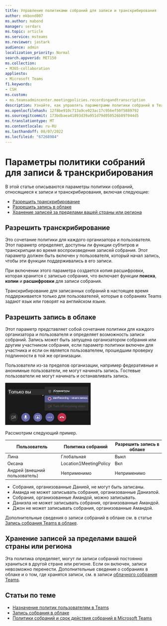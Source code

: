 ```yaml
---
title: Управление политиками собраний для записи и транскрибирования
author: mkbond007
ms.author: mabond
manager: serdars
ms.topic: article
ms.service: msteams
ms.reviewer: jastark
audience: admin
localization_priority: Normal
search.appverid: MET150
ms.collection:
- M365-collaboration
appliesto:
- Microsoft Teams
f1.keywords:
- CSH
ms.custom:
- ms.teamsadmincenter.meetingpolicies.recordingandtranscription
description: Узнайте, как управлять параметрами политики собраний в Teams для записи и транскрибирования.
ms.openlocfilehash: 12f8be910c713a9ce023ac17c956ef50f5889792
ms.sourcegitcommit: 173bdbaea41893d39a951d79d050526b897044d5
ms.translationtype: MT
ms.contentlocale: ru-RU
ms.lasthandoff: 08/07/2022
ms.locfileid: "67268984"
---
```

# <a name="meeting-policy-settings-for-recording--transcription"></a>Параметры политики собраний для записи & транскрибирования

В этой статье описываются параметры политики собраний, относящиеся к записи и транскрибирования, включая следующие:

- [Разрешить транскрибирование](#allow-transcription)
- [Разрешить запись в облаке](#allow-cloud-recording)
- [Хранение записей за пределами вашей страны или региона](#store-recordings-outside-of-your-country-or-region)

## <a name="allow-transcription"></a>Разрешить транскрибирование

Это сочетание политики для каждого организатора и пользователя. Этот параметр определяет, доступны ли функции субтитров и транскрипции во время воспроизведения записей собрания. Этот параметр должен быть включен у пользователя, который начал запись, чтобы эти функции поддерживались в его записи.

При включении этого параметра создается копия расшифровки, которая хранится с записью собрания, что включает функции **поиска**, **копии** и **расшифровки** для записи собрания.

Транскрибирование для записанных собраний в настоящее время поддерживается только для пользователей, которые в собраниях Teams задают язык или говорят на английском языке.

## <a name="allow-cloud-recording"></a>Разрешить запись в облаке

Этот параметр представляет собой сочетание политики для каждого организатора и пользователя и определяет возможность записи собраний. Запись может быть запущена организатором собрания или другим участником собрания, если параметр политики включен для участника и если он является пользователем, прошедшим проверку подлинности в той же организации.

Пользователи из-за пределов организации, например федеративные и анонимные пользователи, не могут начинать запись. Гостевые пользователи не могут начинать и останавливать запись.

![Снимок экрана: параметры записи](media/meeting-policies-recording.png)

Рассмотрим следующий пример.

|Пользователь |Политика собраний  |Разрешить запись в облаке |
|---------|---------|---------|
|Лина | Глобальная   | Выкл |
|Оксана | Location1MeetingPolicy | Вкл|
|Андрей (внешний пользователь) | Неприменимо | Неприменимо|

- Собрания, организованные Данией, не могут быть записаны.
- Аманда не может записывать собрания, организованные Даниэлой.
- Собрания, организованные Амандой, можно записывать.
- Даниэла не может записывать собрания, организованные Амандой.
- Джон не может записывать собрания, организованные Амандой.

Дополнительные сведения о записи собраний в облаке см. в статье [Запись собрания Teams в облаке](cloud-recording.md).

## <a name="store-recordings-outside-of-your-country-or-region"></a>Хранение записей за пределами вашей страны или региона

Эта политика определяет, могут ли записи собраний постоянно храниться в другой стране или регионе. Если он включен, записи невозможно перенести. Дополнительные сведения о собраниях в облаке и о том, где хранятся записи, см. в записи [облачного собрания Teams](cloud-recording.md).

## <a name="related-topics"></a>Статьи по теме

- [Назначение политик пользователям в Teams](policy-assignment-overview.md)
- [Запись собрания в облаке](cloud-recording.md)
- [Политики собраний и срок действия собраний в Microsoft Teams](meeting-expiration.md)
